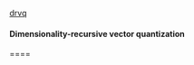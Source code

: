 [drvq](http://image.ntua.gr/iva/tools/drvq)
#### Dimensionality-recursive vector quantization
====


